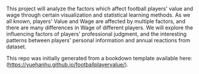 This project will analyze the factors which affect football players' value and wage through certain visualization and statistical learning methods. As we all known, players' Value and Wage are affected by multiple factors, and there are many differences in Wage of different players. We will explore the influencing factors of players' professional judgment, and the interesting patterns between players' personal information and annual reactions from dataset.

This repo was initially generated from a bookdown template available here: 
(https://yuehanhu.github.io/footballplayervalue/).
